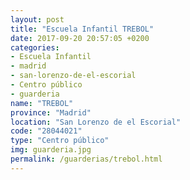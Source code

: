 ```yaml
---
layout: post
title: "Escuela Infantil TREBOL"
date: 2017-09-20 20:57:05 +0200
categories:
- Escuela Infantil
- madrid
- san-lorenzo-de-el-escorial
- Centro público
- guarderia
name: "TREBOL"
province: "Madrid"
location: "San Lorenzo de el Escorial"
code: "28044021"
type: "Centro público"
img: guarderia.jpg
permalink: /guarderias/trebol.html
---
```

